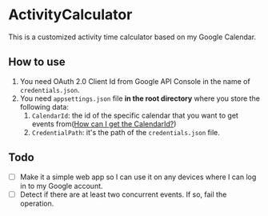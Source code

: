 # ActivityCalculator
This is a customized activity time calculator based on my Google Calendar.

## How to use
1. You need OAuth 2.0 Client Id from Google API Console in the name of `credentials.json`.
2. You need `appsettings.json` file **in the root directory** where you store the following data:
	1. `CalendarId`: the id of the specific calendar that you want to get events from([How can I get the CalendarId?](https://developers.google.com/calendar/api/v3/reference/calendarList/list))
	3. `CredentialPath`: it's the path of the `credentials.json` file.

## Todo
- [ ] Make it a simple web app so I can use it on any devices where I can log in to my Google account.
- [ ] Detect if there are at least two concurrent events. If so, fail the operation.
